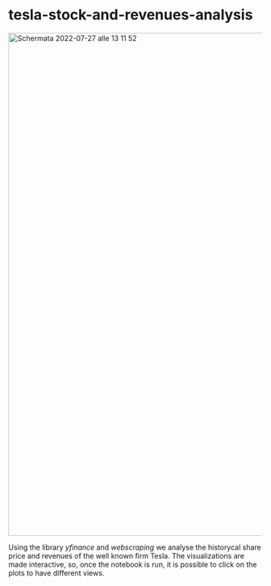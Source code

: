 # tesla-stock-and-revenues-analysis
<img width="997" alt="Schermata 2022-07-27 alle 13 11 52" src="https://user-images.githubusercontent.com/91341004/181233443-3f9410fa-f549-4f60-9cf4-3b7132449867.png">

Using the library *yfinance* and *webscraping* we analyse the historycal share price and revenues of the well known firm Tesla. The visualizations are made interactive, so, once the notebook is run, it is possible to click on the plots to have different views.
